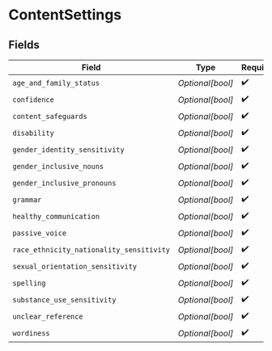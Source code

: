 # ContentSettings


## Fields

| Field                                    | Type                                     | Required                                 | Description                              |
| ---------------------------------------- | ---------------------------------------- | ---------------------------------------- | ---------------------------------------- |
| `age_and_family_status`                  | *Optional[bool]*                         | :heavy_check_mark:                       | N/A                                      |
| `confidence`                             | *Optional[bool]*                         | :heavy_check_mark:                       | N/A                                      |
| `content_safeguards`                     | *Optional[bool]*                         | :heavy_check_mark:                       | N/A                                      |
| `disability`                             | *Optional[bool]*                         | :heavy_check_mark:                       | N/A                                      |
| `gender_identity_sensitivity`            | *Optional[bool]*                         | :heavy_check_mark:                       | N/A                                      |
| `gender_inclusive_nouns`                 | *Optional[bool]*                         | :heavy_check_mark:                       | N/A                                      |
| `gender_inclusive_pronouns`              | *Optional[bool]*                         | :heavy_check_mark:                       | N/A                                      |
| `grammar`                                | *Optional[bool]*                         | :heavy_check_mark:                       | N/A                                      |
| `healthy_communication`                  | *Optional[bool]*                         | :heavy_check_mark:                       | N/A                                      |
| `passive_voice`                          | *Optional[bool]*                         | :heavy_check_mark:                       | N/A                                      |
| `race_ethnicity_nationality_sensitivity` | *Optional[bool]*                         | :heavy_check_mark:                       | N/A                                      |
| `sexual_orientation_sensitivity`         | *Optional[bool]*                         | :heavy_check_mark:                       | N/A                                      |
| `spelling`                               | *Optional[bool]*                         | :heavy_check_mark:                       | N/A                                      |
| `substance_use_sensitivity`              | *Optional[bool]*                         | :heavy_check_mark:                       | N/A                                      |
| `unclear_reference`                      | *Optional[bool]*                         | :heavy_check_mark:                       | N/A                                      |
| `wordiness`                              | *Optional[bool]*                         | :heavy_check_mark:                       | N/A                                      |